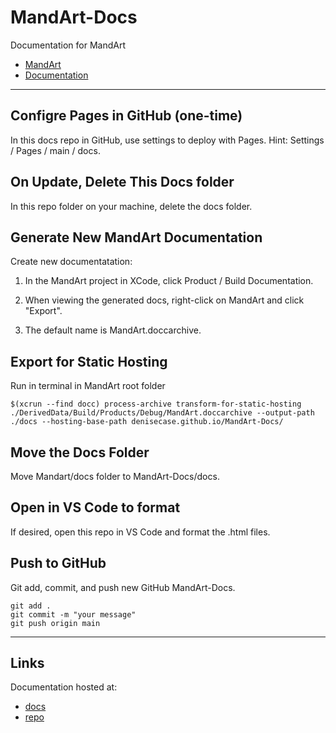 # MandArt-Docs

Documentation for MandArt

- [MandArt](https://github.com/denisecase/MandArt)
- [Documentation](https://denisecase.github.io/MandArt-Docs/documentation/mandart/)

-----

## Configre Pages in GitHub (one-time)

In this docs repo in GitHub, use settings to deploy with Pages.
Hint: Settings / Pages / main / docs.

## On Update, Delete This Docs folder

In this repo folder on your machine, delete the docs folder.

## Generate New MandArt Documentation

Create new documentatation:

1. In the MandArt project in XCode, click Product / Build Documentation.

1. When viewing the generated docs, right-click on MandArt and click "Export".

1. The default name is MandArt.doccarchive.

## Export for Static Hosting

Run in terminal in MandArt root folder

```terminal
$(xcrun --find docc) process-archive transform-for-static-hosting ./DerivedData/Build/Products/Debug/MandArt.doccarchive --output-path ./docs --hosting-base-path denisecase.github.io/MandArt-Docs/
```

## Move the Docs Folder

Move Mandart/docs folder to MandArt-Docs/docs.

## Open in VS Code to format

If desired, open this repo in VS Code and format the .html files.

## Push to GitHub

Git add, commit, and push new GitHub MandArt-Docs.

```shell
git add .
git commit -m "your message"
git push origin main
```

-----

## Links

Documentation hosted at:

- [docs](https://denisecase.github.io/MandArt-Docs/documentation/mandart/)
- [repo](https://github.com/denisecase/MandArt-Docs)
